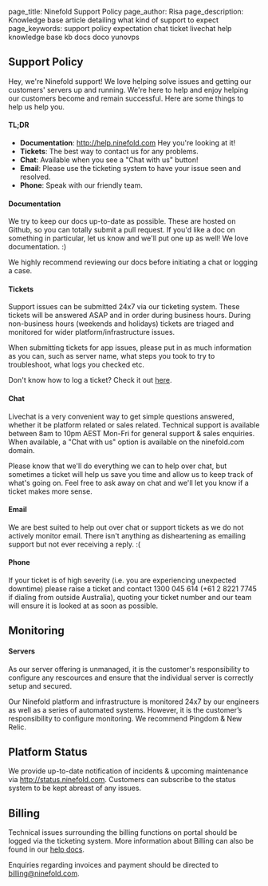 page_title: Ninefold Support Policy
page_author: Risa
page_description: Knowledge base article detailing what kind of support to expect
page_keywords: support policy expectation chat ticket livechat help knowledge base kb docs doco yunovps

## Support Policy
Hey, we're Ninefold support! We love helping solve issues and getting our customers' servers up and running. We're here to help and enjoy helping our customers become and remain successful. Here are some things to help us help you.

#### TL;DR
* __Documentation__: http://help.ninefold.com Hey you're looking at it!
* __Tickets__: The best way to contact us for any problems.
* __Chat__: Available when you see a "Chat with us" button!
* __Email__: Please use the ticketing system to have your issue seen and resolved.
* __Phone__: Speak with our friendly team.

#### Documentation
We try to keep our docs up-to-date as possible. These are hosted on Github, so you can totally submit a pull request. If you'd like a doc on something in particular, let us know and we'll put one up as well! We love documentation. :)

We highly recommend reviewing our docs before initiating a chat or logging a case.

#### Tickets
Support issues can be submitted 24x7 via our ticketing system.  These tickets will be answered ASAP and in order during business hours. During non-business hours (weekends and holidays) tickets are triaged and monitored for wider platform/infrastructure issues.

When submitting tickets for app issues, please put in as much information as you can, such as server name, what steps you took to try to troubleshoot, what logs you checked etc.

Don't know how to log a ticket? Check it out [here](http://help.ninefold.com/reference/faq/#how-do-i-log-a-support-ticket).

#### Chat
Livechat is a very convenient way to get simple questions answered, whether it be platform related or sales related. Technical support is available between 8am to 10pm AEST Mon-Fri for general support & sales enquiries. When available, a "Chat with us" option is available on the ninefold.com domain.

Please know that we'll do everything we can to help over chat, but sometimes a ticket will help us save you time and allow us to keep track of what's going on. Feel free to ask away on chat and we'll let you know if a ticket makes more sense.

#### Email
We are best suited to help out over chat or support tickets as we do not actively monitor email. There isn't anything as disheartening as emailing support but not ever receiving a reply. :(

#### Phone
If your ticket is of high severity (i.e. you are experiencing unexpected downtime) please raise a ticket and contact 1300 045 614 (+61 2 8221 7745 if dialing from outside Australia), quoting your ticket number and our team will ensure it is looked at as soon as possible.

## Monitoring

#### Servers
As our server offering is unmanaged, it is the customer's responsibility to configure any rescources and ensure that the individual server is correctly setup and secured.

Our Ninefold platform and infrastructure is monitored 24x7 by our engineers as well as a series of automated systems. However, it is the customer’s responsibility to configure monitoring. We recommend Pingdom & New Relic.

## Platform Status
We provide up-to-date notification of incidents & upcoming maintenance via http://status.ninefold.com. Customers can subscribe to the status system to be kept abreast of any issues.

## Billing
Technical issues surrounding the billing functions on portal should be logged via the ticketing system. More information about Billing can also be found in our [help docs](http://help.ninefold.com/billing/faq/).

Enquiries regarding invoices and payment should be directed to billing@ninefold.com.
